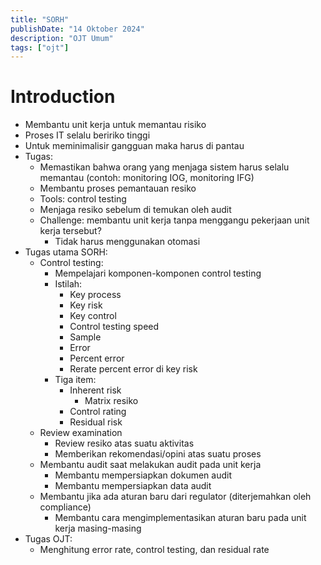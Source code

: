 ```yaml
---
title: "SORH"
publishDate: "14 Oktober 2024"
description: "OJT Umum"
tags: ["ojt"]
---
```


# Introduction

- Membantu unit kerja untuk memantau risiko
- Proses IT selalu beririko tinggi
- Untuk meminimalisir gangguan maka harus di pantau
- Tugas:
  - Memastikan bahwa orang yang menjaga sistem harus selalu memantau (contoh: monitoring IOG, monitoring IFG)
  - Membantu proses pemantauan resiko
  - Tools: control testing
  - Menjaga resiko sebelum di temukan oleh audit
  - Challenge: membantu unit kerja tanpa menggangu pekerjaan unit kerja tersebut?
    - Tidak harus menggunakan otomasi
- Tugas utama SORH:
  - Control testing:
    - Mempelajari komponen-komponen control testing
    - Istilah:
      - Key process
      - Key risk
      - Key control
      - Control testing speed
      - Sample
      - Error
      - Percent error
      - Rerate percent error di key risk
    - Tiga item:
      - Inherent risk
        - Matrix resiko
      - Control rating
      - Residual risk
  - Review examination
    - Review resiko atas suatu aktivitas
    - Memberikan rekomendasi/opini atas suatu proses
  - Membantu audit saat melakukan audit pada unit kerja
    - Membantu mempersiapkan dokumen audit
    - Membantu mempersiapkan data audit
  - Membantu jika ada aturan baru dari regulator (diterjemahkan oleh compliance)
    - Membantu cara mengimplementasikan aturan baru pada unit kerja masing-masing
- Tugas OJT:
  - Menghitung error rate, control testing, dan residual rate